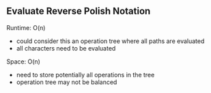 ## Evaluate Reverse Polish Notation

Runtime: O(n)
- could consider this an operation tree where all paths are evaluated
- all characters need to be evaluated

Space: O(n)
- need to store potentially all operations in the tree
- operation tree may not be balanced